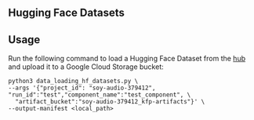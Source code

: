 ## Hugging Face Datasets

## Usage

Run the following command to load a Hugging Face Dataset from the [hub](https://huggingface.co/) and upload it to a Google Cloud Storage bucket:

```
python3 data_loading_hf_datasets.py \
--args '{"project_id": "soy-audio-379412", "run_id":"test","component_name":"test_component", \
  "artifact_bucket":"soy-audio-379412_kfp-artifacts"}' \
--output-manifest <local_path>
```
